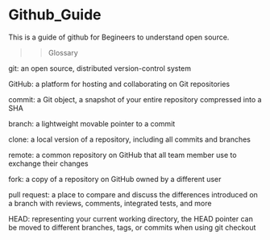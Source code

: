 # Github_Guide
This is a guide of github for Begineers to understand open source. 

>>Glossary

git:     an open source, distributed version-control system

GitHub:  a platform for hosting and collaborating on Git repositories 

commit:  a Git object, a snapshot of your entire repository compressed 
         into a SHA 

branch:  a lightweight movable pointer to a commit 

clone:   a local version of a repository, including all commits and branches 

remote:  a common repository on GitHub that all team member use to exchange their changes 

fork:    a copy of a repository on GitHub owned by a different user 

pull 
request: a place to compare and discuss the differences introduced on a branch with reviews,
         comments, integrated tests, and more 

HEAD:    representing your current working directory, the HEAD pointer can be moved to different
         branches, tags, or commits when using   git checkout 
